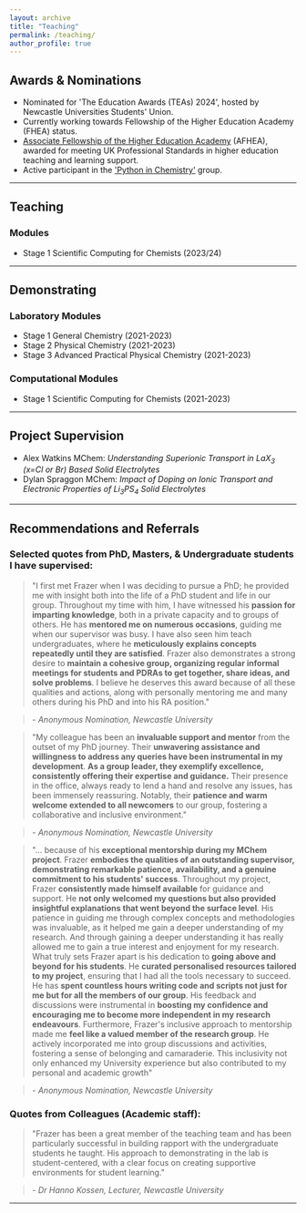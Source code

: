 ```yaml
---
layout: archive
title: "Teaching"
permalink: /teaching/
author_profile: true
---
```


## Awards & Nominations
- Nominated for 'The Education Awards (TEAs) 2024', hosted by Newcastle Universities Students' Union.
- Currently working towards Fellowship of the Higher Education Academy (FHEA) status.
- [Associate Fellowship of the Higher Education Academy](https://fforrester.github.io/files/Frazer%20Forrester%20-%20Associate%20Fellowship.pdf) (AFHEA), awarded for meeting UK Professional Standards in higher education teaching and learning support.
- Active participant in the ['Python in Chemistry'](https://pythoninchemistry.org) group. 

---

## Teaching
### Modules
- Stage 1 Scientific Computing for Chemists (2023/24)

---

## Demonstrating
### Laboratory Modules
- Stage 1 General Chemistry (2021-2023)
- Stage 2 Physical Chemistry (2021-2023)
- Stage 3 Advanced Practical Physical Chemistry (2021-2023)

### Computational Modules
- Stage 1 Scientific Computing for Chemists (2021-2023)

---

## Project Supervision
- Alex Watkins MChem: _Understanding Superionic Transport in LaX<sub>3</sub> (x=Cl or Br) Based Solid Electrolytes_
- Dylan Spraggon MChem: _Impact of Doping on Ionic Transport and Electronic Properties of Li<sub>3</sub>PS<sub>4</sub> Solid Electrolytes_

---

## Recommendations and Referrals

### Selected quotes from PhD, Masters, & Undergraduate students I have supervised:

> "I first met Frazer when I was deciding to pursue a PhD; he provided me with insight both into the life of a PhD student and life in our group. Throughout my time with him, I have witnessed his **passion for imparting knowledge**, both in a private capacity and to groups of others. He has **mentored me on numerous occasions**, guiding me when our supervisor was busy. I have also seen him teach undergraduates, where he **meticulously explains concepts repeatedly until they are satisfied**. Frazer also demonstrates a strong desire to **maintain a cohesive group, organizing regular informal meetings for students and PDRAs to get together, share ideas, and solve problems**. I believe he deserves this award because of all these qualities and actions, along with personally mentoring me and many others during his PhD and into his RA position."

> *- Anonymous Nomination, Newcastle University*

> "My colleague has been an **invaluable support and mentor** from the outset of my PhD journey. Their **unwavering assistance and willingness to address any queries have been instrumental in my development**. **As a group leader, they exemplify excellence, consistently offering their expertise and guidance.** Their presence in the office, always ready to lend a hand and resolve any issues, has been immensely reassuring. Notably, their **patience and warm welcome extended to all newcomers** to our group, fostering a collaborative and inclusive environment."

> *- Anonymous Nomination, Newcastle University*

> "... because of his **exceptional mentorship during my MChem project**. Frazer **embodies the qualities of an outstanding supervisor, demonstrating remarkable patience, availability, and a genuine commitment to his students' success**.
Throughout my project, Frazer **consistently made himself available** for guidance and support. He **not only welcomed my questions but also provided insightful explanations that went beyond the surface level**. His patience in guiding me through complex concepts and methodologies was invaluable, as it helped me gain a deeper understanding of my research. And through gaining a deeper understanding it has really allowed me to gain a true interest and enjoyment for my research.
What truly sets Frazer apart is his dedication to **going above and beyond for his students**. He **curated personalised resources tailored to my project**, ensuring that I had all the tools necessary to succeed. He has **spent countless hours writing code and scripts not just for me but for all the members of our group**. His feedback and discussions were instrumental in **boosting my confidence and encouraging me to become more independent in my research endeavours**.
Furthermore, Frazer's inclusive approach to mentorship made me **feel like a valued member of the research group**. He actively incorporated me into group discussions and activities, fostering a sense of belonging and camaraderie. This inclusivity not only enhanced my University experience but also contributed to my personal and academic growth"

> *- Anonymous Nomination, Newcastle University*

### Quotes from Colleagues (Academic staff):
> "Frazer has been a great member of the teaching team and has been particularly successful in building rapport with the undergraduate students he taught. His approach to demonstrating in the lab is student-centered, with a clear focus on creating supportive environments for student learning."
 
> *- Dr Hanno Kossen, Lecturer, Newcastle University*

---



